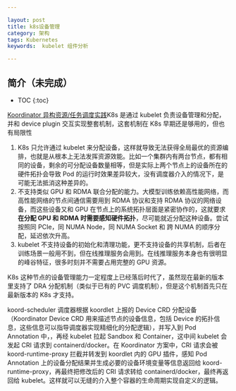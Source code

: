 ```yaml
---

layout: post
title: k8s设备管理
category: 架构
tags: Kubernetes
keywords:  kubelet 组件分析

---
```


## 简介（未完成）

* TOC
{:toc}

[Koordinator 异构资源/任务调度实践](https://mp.weixin.qq.com/s/qcJeFqiUs1QxrKETpoMe8Q)K8s 是通过 kubelet 负责设备管理和分配，并和 device plugin 交互实现整套机制，这套机制在 K8s 早期还是够用的，但也有局限性
1. K8s 只允许通过 kubelet 来分配设备，这样就导致无法获得全局最优的资源编排，也就是从根本上无法发挥资源效能。比如一个集群内有两台节点，都有相同的设备，剩余的可分配设备数量相等，但是实际上两个节点上的设备所在的硬件拓扑会导致 Pod 的运行时效果差异较大，没有调度器介入的情况下，是可能无法抵消这种差异的。
2. 不支持类似 GPU 和 RDMA 联合分配的能力。大模型训练依赖高性能网络，而高性能网络的节点间通信需要用到 RDMA 协议和支持 RDMA 协议的网络设备，而这些设备又和 GPU 在节点上的系统拓扑层面是紧密协作的，这就要求**在分配 GPU 和 RDMA 时需要感知硬件拓扑**，尽可能就近分配这种设备。尝试按照同 PCIe，同 NUMA Node，同 NUMA Socket 和 跨 NUMA 的顺序分配，延迟依次升高。
3.  kubelet 不支持设备的初始化和清理功能，更不支持设备的共享机制，后者在训练场景一般用不到，但在线推理服务会用到。在线推理服务本身也有很明显的峰谷特征，很多时刻并不需要占用完整的 GPU 资源。

K8s 这种节点的设备管理能力一定程度上已经落后时代了，虽然现在最新的版本里支持了 DRA 分配机制（类似于已有的 PVC 调度机制），但是这个机制首先只在最新版本的 K8s 才支持。

koord-scheduler 调度器根据 koordlet 上报的 Device CRD 分配设备（Koordinator Device CRD 用来描述节点的设备信息，包括 Device 的拓扑信息，这些信息可以指导调度器实现精细化的分配逻辑），并写入到 Pod Annotation 中，，再经 kubelet 拉起 Sandbox 和 Container，这中间 kubelet 会发起 CRI 请求到 containerd/docker。在 Koordinator 方案中，CRI 请求会被 koord-runtime-proxy 拦截并转发到 koordlet 内的 GPU 插件，感知 Pod Annotation 上的设备分配结果并生成必要的设备环境变量等信息返回给 koord-runtime-proxy，再最终把修改后的 CRI 请求转给 containerd/docker，最终再返回给 kubelet。这样就可以无缝的介入整个容器的生命周期实现自定义的逻辑。